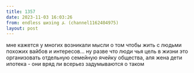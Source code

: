 ```yaml
---
title: 1357
date: 2023-11-03 16:03:26
from: endless шизing ⍼ (channel1162404975)
layout: post
---
```


мне кажется у многих возникали мысли о том чтобы жить с людьми похожих вайбов и интересов... ну разве что люди чья цель в жизни это организовать отдельную семейную ячейку общества, аля жена дети ипотека - они вряд ли всерьез задумываются о таком
